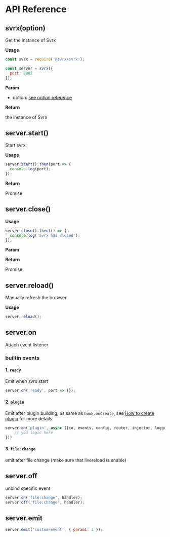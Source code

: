 # API Reference

## svrx(option)

Get the instance of Svrx

**Usage**

```js
const svrx = require('@svrx/svrx');

const server = svrx({
  port: 8002
});
```

**Param**

- option: [see option reference](./option.md)

**Return**

the instance of Svrx 

## server.start()

Start svrx

**Usage**

```js
server.start().then(port => {
  console.log(port);
});
```

**Return**

Promise

## server.close()

**Usage**

```js
server.close().then(() => {
  console.log('Svrx has closed');
});
```

**Param**

**Return**

Promise

## server.reload()

Manually refresh the browser

**Usage**

```js
server.reload();
```

## server.on

Attach event listener

### builtin events

#### 1. `ready`

Emit when svrx start

```js
server.on('ready', port => {});
```

#### 2. `plugin`

Emit after plugin building, as same as `hook.onCreate`, see [How to create plugin](../plugin/contribution.md) for more details

```js
server.on('plugin', async ({io, events, config, router, injector, logger, middleware }=>{
    // you logic here
}))
```

#### 3. `file:change`

emit after file change (make sure that livereload is enable)

## server.off

unbind specific event

```js
server.on('file:change', handler);
server.off('file:change', handler);
```

## server.emit

```js
server.emit('custom-event', { param1: 1 });
```
